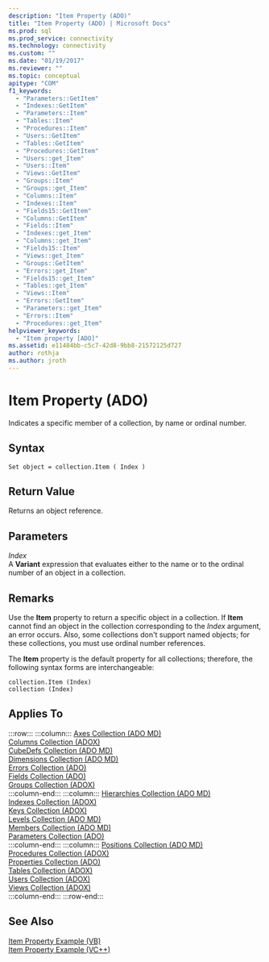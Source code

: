 ```yaml
---
description: "Item Property (ADO)"
title: "Item Property (ADO) | Microsoft Docs"
ms.prod: sql
ms.prod_service: connectivity
ms.technology: connectivity
ms.custom: ""
ms.date: "01/19/2017"
ms.reviewer: ""
ms.topic: conceptual
apitype: "COM"
f1_keywords: 
  - "Parameters::GetItem"
  - "Indexes::GetItem"
  - "Parameters::Item"
  - "Tables::Item"
  - "Procedures::Item"
  - "Users::GetItem"
  - "Tables::GetItem"
  - "Procedures::GetItem"
  - "Users::get_Item"
  - "Users::Item"
  - "Views::GetItem"
  - "Groups::Item"
  - "Groups::get_Item"
  - "Columns::Item"
  - "Indexes::Item"
  - "Fields15::GetItem"
  - "Columns::GetItem"
  - "Fields::Item"
  - "Indexes::get_Item"
  - "Columns::get_Item"
  - "Fields15::Item"
  - "Views::get_Item"
  - "Groups::GetItem"
  - "Errors::get_Item"
  - "Fields15::get_Item"
  - "Tables::get_Item"
  - "Views::Item"
  - "Errors::GetItem"
  - "Parameters::get_Item"
  - "Errors::Item"
  - "Procedures::get_Item"
helpviewer_keywords: 
  - "Item property [ADO]"
ms.assetid: e11484bb-c5c7-42d8-9bb8-21572125d727
author: rothja
ms.author: jroth
---
```

# Item Property (ADO)
Indicates a specific member of a collection, by name or ordinal number.  
  
## Syntax  
  
```  
Set object = collection.Item ( Index )  
```  
  
## Return Value  
 Returns an object reference.  
  
## Parameters  
 *Index*  
 A **Variant** expression that evaluates either to the name or to the ordinal number of an object in a collection.  
  
## Remarks  
 Use the **Item** property to return a specific object in a collection. If **Item** cannot find an object in the collection corresponding to the *Index* argument, an error occurs. Also, some collections don't support named objects; for these collections, you must use ordinal number references.  
  
 The **Item** property is the default property for all collections; therefore, the following syntax forms are interchangeable:  
  
```  
collection.Item (Index)  
collection (Index)  
```  
  
## Applies To  

:::row:::
    :::column:::
        [Axes Collection (ADO MD)](../../../ado/reference/ado-md-api/axes-collection-ado-md.md)  
        [Columns Collection (ADOX)](../../../ado/reference/adox-api/columns-collection-adox.md)  
        [CubeDefs Collection (ADO MD)](../../../ado/reference/ado-md-api/cubedefs-collection-ado-md.md)  
        [Dimensions Collection (ADO MD)](../../../ado/reference/ado-md-api/dimensions-collection-ado-md.md)  
        [Errors Collection (ADO)](../../../ado/reference/ado-api/errors-collection-ado.md)  
        [Fields Collection (ADO)](../../../ado/reference/ado-api/fields-collection-ado.md)  
        [Groups Collection (ADOX)](../../../ado/reference/adox-api/groups-collection-adox.md)  
    :::column-end:::
    :::column:::
        [Hierarchies Collection (ADO MD)](../../../ado/reference/ado-md-api/hierarchies-collection-ado-md.md)  
        [Indexes Collection (ADOX)](../../../ado/reference/adox-api/indexes-collection-adox.md)  
        [Keys Collection (ADOX)](../../../ado/reference/adox-api/keys-collection-adox.md)  
        [Levels Collection (ADO MD)](../../../ado/reference/ado-md-api/levels-collection-ado-md.md)  
        [Members Collection (ADO MD)](../../../ado/reference/ado-md-api/members-collection-ado-md.md)  
        [Parameters Collection (ADO)](../../../ado/reference/ado-api/parameters-collection-ado.md)  
    :::column-end:::
    :::column:::
        [Positions Collection (ADO MD)](../../../ado/reference/ado-md-api/positions-collection-ado-md.md)  
        [Procedures Collection (ADOX)](../../../ado/reference/adox-api/procedures-collection-adox.md)  
        [Properties Collection (ADO)](../../../ado/reference/ado-api/properties-collection-ado.md)  
        [Tables Collection (ADOX)](../../../ado/reference/adox-api/tables-collection-adox.md)  
        [Users Collection (ADOX)](../../../ado/reference/adox-api/users-collection-adox.md)  
        [Views Collection (ADOX)](../../../ado/reference/adox-api/views-collection-adox.md)  
    :::column-end:::
:::row-end:::

## See Also  
 [Item Property Example (VB)](../../../ado/reference/ado-api/item-property-example-vb.md)   
 [Item Property Example (VC++)](../../../ado/reference/ado-api/item-property-example-vc.md)   
